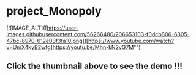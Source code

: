 # project_Monopoly


[![IMAGE_ALT]([https://user-images.githubusercontent.com/56266480/206653103-f0dcb806-6305-47bc-8970-612e03f3fa10.png]([https://www.youtube.com/watch?v=UmX4kyB2wfg]https://youtu.be/Mhn-kN2vG7M"")
## Click the thumbnail above to see the demo !!!

